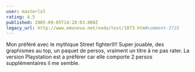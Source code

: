 ```yaml
---
user: masterlol
rating: 4.5
published: 2005-09-05T14:28:03.000Z
legacy_url: http://www.emunova.net/veda/test/1073.htm#comment-3723
---
```

Mon préféré avec le mythique Street fighterII!! Super jouable, des graphismes au top, un paquet de persos, vraiment un titre à ne pas rater. La version Playstation est a préférer car elle comporte 2 persos supplémentaires il me semble.